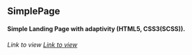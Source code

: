## SimplePage
#### Simple Landing Page with adaptivity (HTML5, CSS3(SCSS)).

###### Link to view [Link to view](https://pages.github.com/)

